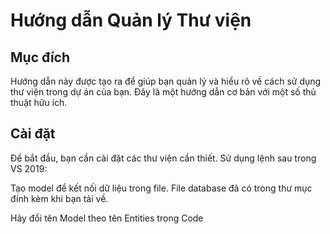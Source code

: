 # Hướng dẫn Quản lý Thư viện

## Mục đích

Hướng dẫn này được tạo ra để giúp bạn quản lý và hiểu rõ về cách sử dụng thư viện trong dự án của bạn. Đây là một hướng dẫn cơ bản với một số thủ thuật hữu ích.

## Cài đặt

Để bắt đầu, bạn cần cài đặt các thư viện cần thiết. Sử dụng lệnh sau trong VS 2019:

Tạo model để kết nối dữ liệu trong file.
File database đã có trong thư mục đính kèm khi bạn tải về.

Hãy đổi tên Model theo tên Entities trong Code

